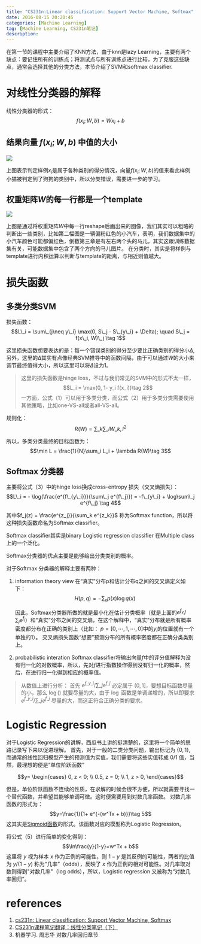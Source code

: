 ```yaml
---
title: "CS231n:Linear classification: Support Vector Machine, Softmax"
date: 2016-08-15 20:20:45
categories: [Machine Learning]
tag: [Machine Learning, CS231n笔记]
description: 
---
```


在第一节的课程中主要介绍了KNN方法，由于knn是lazy Learning，主要有两个缺点：要记住所有的训练点；将测试点与所有训练点进行比较，为了克服这些缺点，通常会选择其他的分类方法，本节介绍了SVM和softmax classifier.

# 对线性分类器的解释
线性分类器的形式：
$$f(x_i;W,b)=Wx_i + b$$

## 结果向量 $f(x_i;W,b)$ 中值的大小

![](http://cs231n.github.io/assets/imagemap.jpg)

上图表示判定样例$x_i$是属于各种类别的得分情况，向量$f(x_i;W,b)$的值来看此样例小猫被判定到了狗狗的类别中，所以分类错误，需要进一步的学习。
## 权重矩阵$W$的每一行都是一个template

![](http://cs231n.github.io/assets/templates.jpg)

上图是通过将权重矩阵$W$中每一行reshape后画出来的图像，我们其实可以粗略的判断出一些类别，比如第二幅图是一辆偏粉红色的小汽车，表明，我们数据集中的小汽车颜色可能都偏红色，倒数第三章是有左右两个头的马儿，其实这跟训练数据集有关，可能数据集中包含了两个方向的马儿图片。
在分类时，其实是将样例与template进行内积运算以判断与template的距离，与相近则值越大。

# 损失函数
## 多类分类SVM
损失函数：
$$L\_i = \sum\_{j\neq y\_i} \max(0, S\_j - S\_{y\_i} + \Delta); \quad S\_j = f(x\_i, W)\_j \tag 1$$

这里损失函数想要表达的是：每一个错误类别的得分至少要比正确类别的得分小$\Delta$, 另外，这里的$\Delta$其实有点像经典SVM推导中的函数间隔，由于可以通过$W$的大小来调节最终值得大小，所以这里可以将$\Delta$设为1。
> 这里的损失函数是hinge loss，不过与我们常见的SVM中的形式不太一样，
$$L_i = \max(0, 1- y_i f(x_i))\tag 2$$
一方面，公式（1）可以用于多类分类，而公式（2）用于多类分类需要使用其他策略，比如one-VS-all或者all-VS-all。

规则化：
$$R(W)=\sum\_k\sum\_l W\_{k,l}^2$$

所以，多类分类最终的目标函数为：
$$\min L = \frac{1}{N}\sum_i L_i + \lambda R(W)\tag 3$$


## Softmax 分类器
主要将公式（3）中的hinge loss换成cross-entropy 损失（交叉熵损失）：
$$L\_i = - \log(\frac{e^{f\_{y\_i}}}{\sum\_j e^{f\_j}}) = -f\_{y\_i} + \log\sum\_j e^{f\_j} \tag 4$$

其中$f_j(z) = \frac{e^{z_j}}{\sum_k e^{z_k}}$ 称为Softmax function，所以将这种损失函数命名为Softmax classifier。

Softmax classifier其实是binary Logistic  regression  classifier 在Multiple class上的一个泛化。

Softmax分类器的优点主要是能够给出分类类别的概率。

对于Softmax 分类器的解释主要有两种：

1. information theory view
    在“真实”分布p和估计分布q之间的交叉熵定义如下：
    $$H(p, q)=-\sum_x p(x) \log q(x)$$
    
    因此，Softmax分类器所做的就是最小化在估计分类概率（就是上面的$e^{f_{y_i}}/\sum_j e^{f_j}$）和“真实”分布之间的交叉熵，在这个解释中，“真实”分布就是所有概率密度都分布在正确的类别上（比如： $p=[0,\cdots, 1,\cdots, 0]$中的$y_i$的位置就有一个单独的1）。
    交叉熵损失函数“想要”预测分布的所有概率密度都在正确分类类别上。

2. probabilistic interation
 Softmax classifier将输出向量$f$中的评分值解释为没有归一化的对数概率，所以，先对$f$进行指数操作得到没有归一化的概率，然后，在进行归一化得到相应的概率值。

> 从数值上进行分析： 首先 $e^{f\_{y\_i}}/\sum\_j e^{f\_j}$ 必定属于 $(0, 1]$，要想目标函数尽量的小，那么 $\log()$ 就要尽量的大，由于 $\log$ 函数是单调递增的，所以即要求 $e^{f\_{y\_i}}/\sum\_j e^{f\_j}$ 尽量的大，而这正符合正确分类的要求。

# Logistic Regression
对于Logistic Regression的讲解，西瓜书上讲的挺清楚的，这里将一个简单的思路记录写下来以促进理解。
首先，对于一般的二类分类问题，输出标记为 $\{0, 1\}$, 而通常的线性回归模型产生的预测值为实值，我们需要将这些实值转成 $0/1$ 值，当然，最理想的便是“单位阶跃函数”

$$y=
\begin{cases}
0, z < 0; \\
0.5, z = 0; \\
1, z > 0,
\end{cases}$$

但是，单位阶跃函数不连续的性质，在求解的时候会很不方便，所以就需要寻找一个替代函数，并希望其能够单调可微。这时便需要用到对数几率函数。
对数几率函数的形式为：
$$y=\frac{1}{1+ e^{-(w^Tx + b)}}\tag 5$$
这其实是[Sigmoid函数](http://heimingx.cn/2016/05/03/sigmoid-function-and-sigmoid-kernel/)的形式。该函数对应的模型称为Logistic Regression。

将公式（5）进行简单的变化得到：
$$\ln\frac{y}{1-y}=w^Tx + b$$
这里将 $y$ 视为样本 $x$ 作为正例的可能性，则 $1-y$ 是其反例的可能性，两者的比值为 $y/(1-y)$ 称为“几率”（odds），反映了 $x$ 作为正例的相对可能性。对几率取对数则得到"对数几率"（log odds），所以，Logistic regression 又被称为“对数几率回归”。

# references
1. [cs231n: Linear classification: Support Vector Machine, Softmax](http://cs231n.github.io/linear-classify/#interpret)
2. [CS231n课程笔记翻译：线性分类笔记（下）](https://zhuanlan.zhihu.com/p/21102293?refer=intelligentunit)
3. 机器学习. 周志华 对数几率回归章节